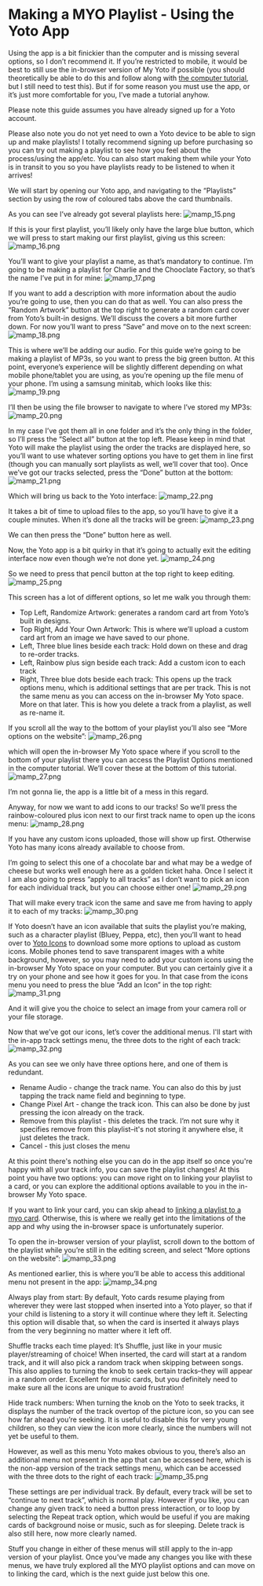 # Making a MYO Playlist -  Using the Yoto App

Using the app is a bit finickier than the computer and is missing several options, so I don’t recommend it. If you’re restricted to mobile, it would be best to still use the in-browser version of My Yoto if possible (you should theoretically be able to do this and follow along with [the computer tutorial](playlist_computer.md), but I still need to test this). But if for some reason you must use the app, or it’s just more comfortable for you, I’ve made a tutorial anyhow.  

Please note this guide assumes you have already signed up for a Yoto account. 

Please also note you do not yet need to own a Yoto device to be able to sign up and make playlists! I totally recommend signing up before purchasing so you can try out making a playlist to see how you feel about the process/using the app/etc. You can also start making them while your Yoto is in transit to you so you have playlists ready to be listened to when it arrives!  

We will start by opening our Yoto app, and navigating to the “Playlists” section by using the row of coloured tabs above the card thumbnails.  

As you can see I’ve already got several playlists here:
![mamp_15.png](/img/mamp_15.png)    

If this is your first playlist, you’ll likely only have the large blue button, which we will press to start making our first playlist, giving us this screen:
![mamp_16.png](/img/mamp_16.png)  

You’ll want to give your playlist a name, as that’s mandatory to continue. I’m going to be making a playlist for Charlie and the Chooclate Factory, so that’s the name I’ve put in for mine:
![mamp_17.png](/img/mamp_17.png)  

If you want to add a description with more information about the audio you’re going to use, then you can do that as well. You can also press the “Random Artwork” button at the top right to generate a random card cover from Yoto’s built-in designs. We’ll discuss the covers a bit more further down. For now you’ll want to press “Save” and move on to the next screen:
![mamp_18.png](/img/mamp_18.png)  

This is where we’ll be adding our audio. For this guide we’re going to be making a playlist of MP3s, so you want to press the big green button. At this point, everyone’s experience will be slightly different depending on what mobile phone/tablet you are using, as you’re opening up the file menu of your phone. I’m using a samsung minitab, which looks like this:
![mamp_19.png](/img/mamp_19.png)  

I’ll then be using the file browser to navigate to where I’ve stored my MP3s:
![mamp_20.png](/img/mamp_20.png)  

In my case I’ve got them all in one folder and it’s the only thing in the folder, so I’ll press the “Select all” button at the top left. Please keep in mind that Yoto will make the playlist using the order the tracks are displayed here, so you’ll want to use whatever sorting options you have to get them in line first (though you can manually sort playlists as well, we’ll cover that too). Once we’ve got our tracks selected, press the “Done” button at the bottom:
![mamp_21.png](/img/mamp_21.png)  

Which will bring us back to the Yoto interface:
![mamp_22.png](/img/mamp_22.png)  

It takes a bit of time to upload files to the app, so you’ll have to give it a couple minutes. When it’s done all the tracks will be green:
![mamp_23.png](/img/mamp_23.png)  

We can then press the “Done” button here as well.

Now, the Yoto app is a bit quirky in that it’s going to actually exit the editing interface now even though we’re not done yet.
![mamp_24.png](/img/mamp_24.png)  

So we need to press that pencil button at the top right to keep editing.
![mamp_25.png](/img/mamp_25.png)  

This screen has a lot of different options, so let me walk you through them:
- Top Left, Randomize Artwork: generates a random card art from Yoto’s built in designs.
- Top Right, Add Your Own Artwork: This is where we’ll upload a custom card art from an image we have saved to our phone.
- Left, Three blue lines beside each track: Hold down on these and drag to re-order tracks.
- Left, Rainbow plus sign beside each track: Add a custom icon to each track
- Right, Three blue dots beside each track: This opens up the track options menu, which is additional settings that are per track. This is not the same menu as you can access on the in-browser My Yoto space. More on that later. This is how you delete a track from a playlist, as well as re-name it.

If you scroll all the way to the bottom of your playlist you’ll also see “More options on the website”:
![mamp_26.png](/img/mamp_26.png)  

which will open the in-browser My Yoto space where if you scroll to the bottom of your playlist there you can access the Playlist Options mentioned in the computer tutorial. We’ll cover these at the bottom of this tutorial.
![mamp_27.png](/img/mamp_27.png)  

I’m not gonna lie, the app is a little bit of a mess in this regard.  

Anyway, for now we want to add icons to our tracks! So we’ll press the rainbow-coloured plus icon next to our first track name to open up the icons menu:
![mamp_28.png](/img/mamp_28.png)  

If you have any custom icons uploaded, those will show up first. Otherwise Yoto has many icons already available to choose from.

I’m going to select this one of a chocolate bar and what may be a wedge of cheese but works well enough here as a golden ticket haha. Once I select it I am also going to press “apply to all tracks” as I don’t want to pick an icon for each individual track, but you can choose either one!
![mamp_29.png](/img/mamp_29.png)  

That will make every track icon the same and save me from having to apply it to each of my tracks:
![mamp_30.png](/img/mamp_30.png)    

If Yoto doesn’t have an icon available that suits the playlist you’re making, such as a character playlist (Bluey, Peppa, etc), then you’ll want to head over to [Yoto Icons](https://www.yotoicons.com/) to download some more options to upload as custom icons. Mobile phones tend to save transparent images with a white background, however, so you may need to add your custom icons using the in-browser My Yoto space on your computer. But you can certainly give it a try on your phone and see how it goes for you. In that case from the icons menu you need to press the blue “Add an Icon” in the top right:
![mamp_31.png](/img/mamp_31.png)    

And it will give you the choice to select an image from your camera roll or your file storage.

Now that we’ve got our icons, let’s cover the additional menus. I'll start with the in-app track settings menu, the three dots to the right of each track:
![mamp_32.png](/img/mamp_32.png)  

As you can see we only have three options here, and one of them is redundant.
- Rename Audio - change the track name. You can also do this by just tapping the track name field and beginning to type.
- Change Pixel Art - change the track icon. This can also be done by just pressing the icon already on the track.
- Remove from this playlist - this deletes the track. I’m not sure why it specifies remove from this playlist–it's not storing it anywhere else, it just deletes the track.
-  Cancel - this just closes the menu
  
At this point there's nothing else you can do in the app itself so once you're happy with all your track info, you can save the playlist changes! At this point you have two options: you can move right on to linking your playlist to a card, or you can explore the additional options available to you in the in-browser My Yoto space.  

If you want to link your card, you can skip ahead to [linking a playlist to a myo card](linking_a_playlist_to_card.md). Otherwise, this is where we really get into the limitations of the app and why using the in-browser space is unfortunately superior.  

To open the in-browser version of your playlist, scroll down to the bottom of the playlist while you’re still in the editing screen, and select “More options on the website”:
![mamp_33.png](/img/mamp_33.png)  

As mentioned earlier, this is where you’ll be able to access this additional menu not present in the app:
![mamp_34.png](/img/mamp_34.png)  

Always play from start: By default, Yoto cards resume playing from wherever they were last stopped when inserted into a Yoto player, so that if your child is listening to a story it will continue where they left it. Selecting this option will disable that, so when the card is inserted it always plays from the very beginning no matter where it left off.

Shuffle tracks each time played: It’s Shuffle, just like in your music player/streaming of choice! When inserted, the card will start at a random track, and it will also pick a random track when skipping between songs. This also applies to turning the knob to seek certain tracks–they will appear in a random order. Excellent for music cards, but you definitely need to make sure all the icons are unique to avoid frustration!

Hide track numbers: When turning the knob on the Yoto to seek tracks, it displays the number of the track overtop of the picture icon, so you can see how far ahead you’re seeking. It is useful to disable this for very young children, so they can view the icon more clearly, since the numbers will not yet be useful to them.  

However, as well as this menu Yoto makes obvious to you, there’s also an additional menu not present in the app that can be accessed here, which is the non-app version of the track settings menu, which can be accessed with the three dots to the right of each track:
![mamp_35.png](/img/mamp_35.png)  

These settings are per individual track. By default, every track will be set to “continue to next track”, which is normal play. However if you like, you can change any given track to need a button press interaction, or to loop by selecting the Repeat track option, which would be useful if you are making cards of background noise or music, such as for sleeping. Delete track is also still here, now more clearly named.  

Stuff you change in either of these menus will still apply to the in-app version of your playlist. Once you’ve made any changes you like with these menus, we have truly explored all the MYO playlist options and can move on to linking the card, which is the next guide just below this one.